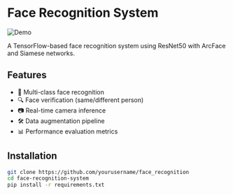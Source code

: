 # Face Recognition System

![Demo](demo.gif) <!-- Add a demo gif later -->

A TensorFlow-based face recognition system using ResNet50 with ArcFace and Siamese networks.

## Features
- 👥 Multi-class face recognition
- 🔍 Face verification (same/different person)
- 📷 Real-time camera inference
- 🛠 Data augmentation pipeline
- 📊 Performance evaluation metrics

## Installation
```bash
git clone https://github.com/yourusername/face_recognition
cd face-recognition-system
pip install -r requirements.txt
